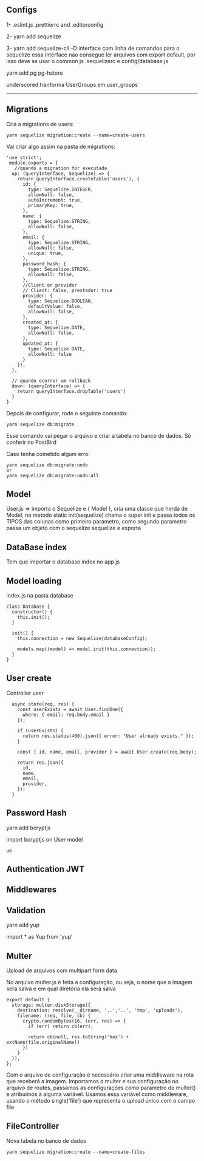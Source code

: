 ## Configs

1- .eslint.js
.prettierrc and
.editorconfig

 2- yarn add sequelize

 3- yarn add sequelize-cli -D
 interface com linha de comandos para o sequelize
 essa interface nao consegue ler arquivos com export default, por isso deve se usar o common js
 .sequelizerc
 e config/database.js

 yarn add pg pg-hstore

underscored tranforma UserGroups em user_groups

--------------------------------------------

## Migrations

Cria a migrations de users:
```
yarn sequelize migration:create --name=create-users
```

Vai criar algo assim na pasta de migrations:
```
'use strict';
 module.exports = {
   //quando a migration for executada
  up: (queryInterface, Sequelize) => {
    return queryInterface.createTable('users'), {
      id: {
        type: Sequelize.INTEGER,
        allowNull: false,
        autoIncrement: true,
        primaryKey: true,
      },
      name: {
        type: Sequelize.STRING,
        allowNull: false,
      },
      email: {
        type: Sequelize.STRING,
        allowNull: false,
        unique: true,
      },
      password_hash: {
        type: Sequelize.STRING,
        allowNull: false,
      },
      //Client or provider
      // Client: false, prestador: true
      provider: {
        type: Sequelize.BOOLEAN,
        defaultValue: false,
        allowNull: false,
      },
      created_at: {
        type: Sequelize.DATE,
        allowNull: false,
      },
      updated_at: {
        type: Sequelize.DATE,
        allowNull: false
      }
    }),
  },

  // quando ocorrer um rollback
  down: (queryInterface) => {
    return queryInterface.dropTable('users')
  }
}
```

<p>Depois de configurar, rode o seguinte comando:</p>

```
yarn sequelize db:migrate
```
<p>Esse comando vai pegar o arquivo e criar a tabela no banco de dados. Só conferir no PostBird</p>

<p>Caso tenha cometido algum erro:</p>

```
yarn sequelize db:migrate:undo
or
yarn sequelize db:migrate:undo:all
```

## Model

<p>User.js => importa o Sequelize e { Model }, cria uma classe que herda de Model, no metodo static init(sequelize) chama o super.init e passa todos os TIPOS das colunas como primeiro parametro, como segundo parametro passa um objeto com o sequelize sequelize e exporta</p>

## DataBase index
<p>Tem que importar o database index no app.js</p>

## Model loading

<p>index.js na pasta database</p>

```
class Database {
  constructor() {
    this.init();
  }

  init() {
    this.connection = new Sequelize(databaseConfig);

    models.map((model) => model.init(this.connection));
  }
}
```

## User create
<p>Controller user </p>

```
  async store(req, res) {
    const userExists = await User.findOne({
      where: { email: req.body.email }
    });

    if (userExists) {
      return res.status(400).json({ error: "User already exists." });
    }

    const { id, name, email, provider } = await User.create(req.body);

    return res.json({
      id,
      name,
      email,
      provider,
    });
  }
```

## Password Hash

<p>yarn add bcryptjs</p>
<p>import bcryptjs on User model</p>


```
ue
```
## Authentication JWT

## Middlewares

## Validation

<p>yarn add yup

import * as Yup from 'yup'</p>


## Multer

<p>Upload de arquivos com multipart form data</p>

<p>No arquivo multer.js é feita a configuração, ou seja, o nome que a imagem será salva e em qual diretória ela será salva</p>

```
export default {
  storage: multer.diskStorage({
    destination: resolve(__dirname, '..','..', 'tmp', 'uploads'),
    filename: (req, file, cb) {
      crypto.randomBytes(16, (err, res) => {
        if (err) return cb(err);

        return cb(null, res.toString('hex') + extName(file.originalName))
      })
    }
  }),
};

```

<p>Com o arquivo de configuração é necessário criar uma middleware na rota que receberá a imagem. Importamos o multer e sua configuração no arquivo de routes, passamos as configurações como parametro do multer() e atribuimos à alguma variável. Usamos essa variável como middleware, usando o método single('file') que representa o upload único com o campo file</p>

## FileController
<p>Nova tabela no banco de dados</p>

```
yarn sequelize migration:create --name=create-files
```
